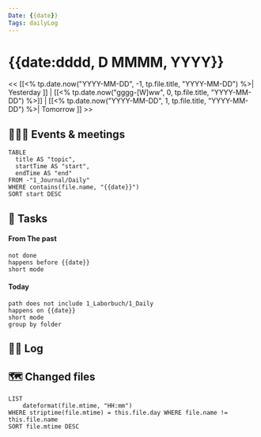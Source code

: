 ```yaml
---
Date: {{date}}
Tags: dailyLog
---
```


# {{date:dddd, D MMMM, YYYY}}

<< [[<% tp.date.now("YYYY-MM-DD", -1, tp.file.title, "YYYY-MM-DD") %>| Yesterday ]] | [[<% tp.date.now("gggg-[W]ww", 0, tp.file.title, "YYYY-MM-DD") %>]] | [[<% tp.date.now("YYYY-MM-DD", 1, tp.file.title, "YYYY-MM-DD") %>| Tomorrow ]] >>

## 🧑‍🤝‍🧑 Events & meetings 
```dataview
TABLE
  title AS "topic",
  startTime AS "start",
  endTime AS "end"
FROM -"1_Journal/Daily"
WHERE contains(file.name, "{{date}}")
SORT start DESC
```

## 🐾 Tasks

#### From The past
```tasks
not done
happens before {{date}}
short mode
```

#### Today
```tasks
path does not include 1_Laborbuch/1_Daily
happens on {{date}}
short mode
group by folder
```

## 🏴‍☠ Log

## 🗺 Changed files

```dataview
LIST 
	dateformat(file.mtime, "HH:mm") 
WHERE striptime(file.mtime) = this.file.day WHERE file.name != this.file.name 
SORT file.mtime DESC
```


